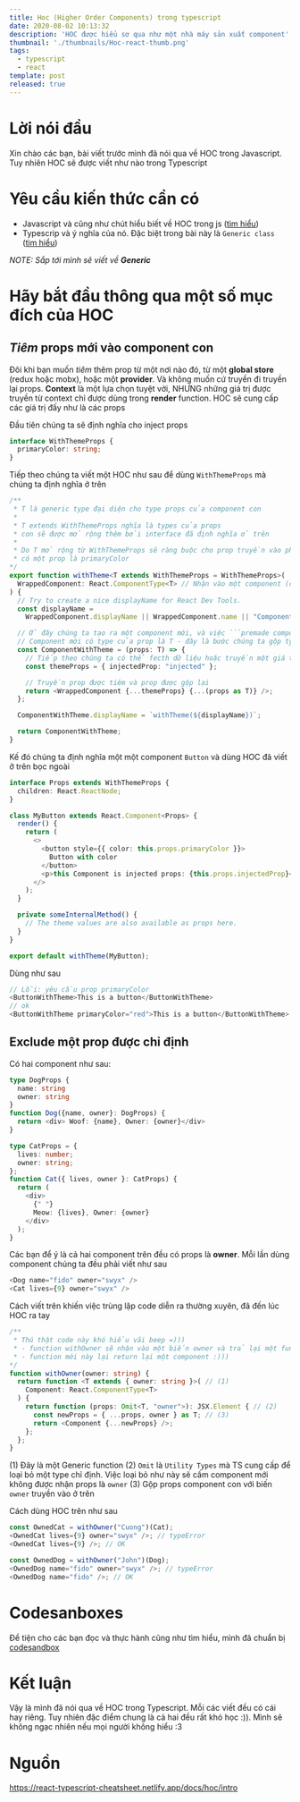 ```yaml
---
title: Hoc (Higher Order Components) trong typescript
date: 2020-08-02 10:13:32
description: 'HOC được hiểu sơ qua như một nhà máy sản xuất component'
thumbnail: './thumbnails/Hoc-react-thumb.png'
tags:
  - typescript
  - react
template: post
released: true
---
```


# Lời nói đầu

Xin chào các bạn, bài viết trước mình đã nói qua về HOC trong Javascript. Tuy nhiên HOC sẽ được viết như nào trong Typescript

# Yêu cầu kiến thức cần có

- Javascript và cũng như chút hiểu biết về HOC trong js ([tìm hiểu](https://nhcuongng.github.io/2020/07/28/Gioi-thieu-ve-HOC/))
- Typescrip và ý nghĩa của nó. Đặc biệt trong bài này là ```Generic class``` ([tìm hiểu](https://viblo.asia/p/typescript-generics-63vKjwdMZ2R))
<!--more-->

*NOTE: Sắp tới mình sẽ viết về **Generic***

# Hãy bắt đầu thông qua một số mục đích của HOC

## *Tiêm* props mới vào component con

Đôi khi bạn muốn *tiêm* thêm prop từ một nơi nào đó, từ một **global store** (redux hoặc mobx), hoặc một **provider**. Và không muốn cứ truyền đi truyền lại props. **Context** là một lựa chọn tuyệt vời, NHƯNG những giá trị được truyền từ context chỉ được dùng trong **render** function. HOC sẽ cung cấp các giá trị đấy như là các props

Đầu tiên chúng ta sẽ định nghĩa cho inject props

```ts
interface WithThemeProps {
  primaryColor: string;
}
```

Tiếp theo chúng ta viết một HOC như sau để dùng ```WithThemeProps``` mà chúng ta định nghĩa ở trên

```ts
/**
 * T là generic type đại diện cho type props của component con
 *
 * T extends WithThemeProps nghĩa là types của props
 * con sẽ được mở rộng thêm bởi interface đã định nghĩa ở trên
 *
 * Do T mở rộng từ WithThemeProps sẽ ràng buộc cho prop truyền vào phải
 * có một prop là primaryColor
*/
export function withTheme<T extends WithThemeProps = WithThemeProps>(
  WrappedComponent: React.ComponentType<T> // Nhận vào một component (có thể là hook hoặc class với type là T)
) {
  // Try to create a nice displayName for React Dev Tools.
  const displayName =
    WrappedComponent.displayName || WrappedComponent.name || "Component";

  // Ở đây chúng ta tạo ra một component mới, và việc ```premade component``` sẽ được tiến hành ở đây
  // Component mới có type của prop là T - đây là bước chúng ta gộp type của component con và HOC vào với nhau
  const ComponentWithTheme = (props: T) => {
    // Tiếp theo chúng ta có thể fecth dữ liệu hoặc truyền một giá trị props sẽ được thêm vào
    const themeProps = { injectedProp: "injected" };

    // Truyền prop được tiêm và prop được gộp lại
    return <WrappedComponent {...themeProps} {...(props as T)} />;
  };

  ComponentWithTheme.displayName = `withTheme(${displayName})`;

  return ComponentWithTheme;
}
```

Kế đó chúng ta định nghĩa một một component ```Button``` và dùng HOC đã viết ở trên bọc ngoài

```ts
interface Props extends WithThemeProps {
  children: React.ReactNode;
}

class MyButton extends React.Component<Props> {
  render() {
    return (
      <>
        <button style={{ color: this.props.primaryColor }}>
          Button with color
        </button>
        <p>this Component is injected props: {this.props.injectedProp}</p>
      </>
    );
  }

  private someInternalMethod() {
    // The theme values are also available as props here.
  }
}

export default withTheme(MyButton);
```

Dùng như sau

```ts
// Lỗi: yêu cầu prop primaryColor
<ButtonWithTheme>This is a button</ButtonWithTheme>
// ok
<ButtonWithTheme primaryColor="red">This is a button</ButtonWithTheme>
```

## Exclude một prop được chỉ định

Có hai component như sau:

```ts
type DogProps {
  name: string
  owner: string
}
function Dog({name, owner}: DogProps) {
  return <div> Woof: {name}, Owner: {owner}</div>
}
```

```ts
type CatProps = {
  lives: number;
  owner: string;
};
function Cat({ lives, owner }: CatProps) {
  return (
    <div>
      {" "}
      Meow: {lives}, Owner: {owner}
    </div>
  );
}
```

Các bạn để ý là cả hai component trên đều có props là **owner**. Mỗi lần dùng component chúng ta đều phải viết như sau

```ts
<Dog name="fido" owner="swyx" />
<Cat lives={9} owner="swyx" />
```

Cách viết trên khiến việc trùng lặp code diễn ra thường xuyên, đã đến lúc HOC ra tay

```ts
/**
 * Thú thật code này khó hiểu vãi beep =)))
 * - function withOwner sẽ nhận vào một biến owner và trả lại một function mới
 * - function mới này lại return lại một component :)))
*/
function withOwner(owner: string) {
  return function <T extends { owner: string }>( // (1)
    Component: React.ComponentType<T>
  ) {
    return function (props: Omit<T, "owner">): JSX.Element { // (2)
      const newProps = { ...props, owner } as T; // (3)
      return <Component {...newProps} />;
    };
  };
}
```

(1) Đây là một Generic function
(2) ```Omit``` là ```Utility Types``` mà TS cung cấp để loại bỏ một type chỉ định. Việc loại bỏ như này sẽ cấm component mới không được nhận props là ```owner```
(3) Gộp props component con với biến ```owner``` truyền vào ở trên

Cách dùng HOC trên như sau

```ts
const OwnedCat = withOwner("Cuong")(Cat);
<OwnedCat lives={9} owner="swyx" />; // typeError
<OwnedCat lives={9} />; // OK

const OwnedDog = withOwner("John")(Dog);
<OwnedDog name="fido" owner="swyx" />; // typeError
<OwnedDog name="fido" />; // OK
```

# Codesanboxes

Để tiện cho các bạn đọc và thực hành cũng như tìm hiểu, mình đã chuẩn bị [codesandbox](https://codesandbox.io/s/react-hoc-in-typescript-k6uqu?file=/src/HOC/withOwner.tsx)

# Kết luận

Vậy là mình đã nói qua về HOC trong Typescript. Mỗi các viết đều có cái hay riêng. Tuy nhiên đặc điểm chung là cả hai đều rất khó học :)).
Mình sẽ không ngạc nhiên nếu mọi người không hiểu :3

# Nguồn

https://react-typescript-cheatsheet.netlify.app/docs/hoc/intro
